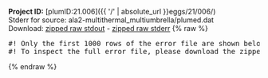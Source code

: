 **Project ID:** [plumID:21.006]({{ '/' | absolute_url }}eggs/21/006/)  
Stderr for source:  ala2-multithermal_multiumbrella/plumed.dat   
Download: [zipped raw stdout](plumed.dat.plumed.stdout.txt.zip) - [zipped raw stderr](plumed.dat.plumed.stderr.txt.zip) 
{% raw %}
<pre>
#! Only the first 1000 rows of the error file are shown below
#! To inspect the full error file, please download the zipped raw stderr file above
</pre>
{% endraw %}
